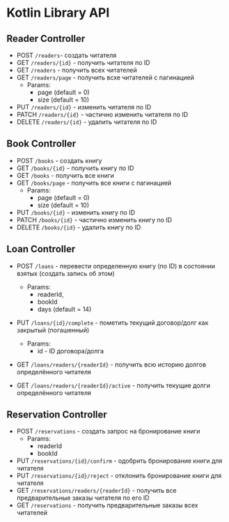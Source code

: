 # Kotlin Library API
## Reader Controller
- POST `/readers`- создать читателя
- GET `/readers/{id}` - получить читателя по ID
- GET `/readers` - получить всех читателей
- GET `/readers/page` - получить всхе читателей с пагинацией
  - Params:
    - page (default = 0)
    - size (default = 10)
- PUT `/readers/{id}` - изменить читателя по ID
- PATCH `/readers/{id}` - частично изменить читателя по ID
- DELETE `/readers/{id}` - удалить читателя по ID

## Book Controller
- POST `/books` - создать книгу
- GET `/books/{id}` - получить книгу по ID
- GET `/books` - получить все книги
- GET `/books/page` - получить все книги c пагинацией
  - Params:
    - page (default = 0)
    - size (default = 10)
- PUT `/books/{id}` - изменить книгу по ID 
- PATCH `/books/{id}` - частично изменить книгу по ID
- DELETE `/books/{id}` - удалить книгу по ID

## Loan Controller
- POST `/loans` - перевести определенную книгу (по ID) в состоянии взятых (создать запись об этом)
  - Params:
    - readerId,
    - bookId
    - days (default = 14)

- PUT `/loans/{id}/complete` - пометить текущий договор/долг как закрытый (погашенный)
  - Params:
    - id - ID договора/долга

- GET `/loans/readers/{readerId}` - получить всю историю долгов определённого читателя

- GET `/loans/readers/{readerId}/active` - получить текущие долги определённого читателя

## Reservation Controller
- POST `/reservations` - создать запрос на бронирование книги
  - Params: 
    - readerId
    - bookId
- PUT `/reservations/{id}/confirm` - одобрить бронирование книги для читателя
- PUT `/reservations/{id}/reject` - отклонить бронирование книги для читателя
- GET `/reservations/readers/{readerId}` - получить все предварительные заказы читателя по его ID
- GET `/reservations` - получить предварительные заказы всех читателей
